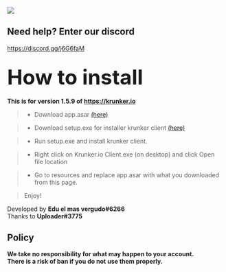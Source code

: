 <img src="https://i.imgur.com/Z2tkF5j.png"><br>
## Need help? Enter our discord
<a href="https://discord.gg/j6G6faM" target="_blank">https://discord.gg/j6G6faM</a>

## <font size="20px">How to install</font><br>
**This is for version 1.5.9 of https://krunker.io**

>- Download app.asar <a href="#">(here)</a>

>- Download setup.exe for installer krunker client <a href="https://client.krunker.io/setup.exe" target="_blank">(here)</a>

>- Run setup.exe and install krunker client.

>- Right click on Krunker.io Client.exe (on desktop) and click Open file location

>- Go to resources and replace app.asar with what you downloaded from this page.

>Enjoy!

Developed by **Edu el mas vergudo#6266**<br>
Thanks to **Uploader#3775**

## Policy
<b>We take no responsibility for what may happen to your account.<br>
There is a risk of ban if you do not use them properly.</b>

